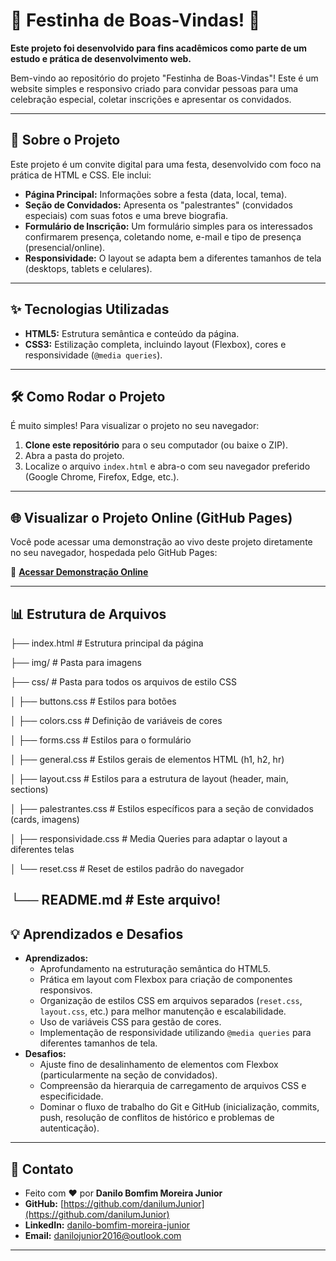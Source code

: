 # 🥳 Festinha de Boas-Vindas! 🥳

**Este projeto foi desenvolvido para fins acadêmicos como parte de um estudo e prática de desenvolvimento web.**

Bem-vindo ao repositório do projeto "Festinha de Boas-Vindas"! Este é um website simples e responsivo criado para convidar pessoas para uma celebração especial, coletar inscrições e apresentar os convidados.

---

## 🚀 Sobre o Projeto

Este projeto é um convite digital para uma festa, desenvolvido com foco na prática de HTML e CSS. Ele inclui:

* **Página Principal:** Informações sobre a festa (data, local, tema).
* **Seção de Convidados:** Apresenta os "palestrantes" (convidados especiais) com suas fotos e uma breve biografia.
* **Formulário de Inscrição:** Um formulário simples para os interessados confirmarem presença, coletando nome, e-mail e tipo de presença (presencial/online).
* **Responsividade:** O layout se adapta bem a diferentes tamanhos de tela (desktops, tablets e celulares).

---

## ✨ Tecnologias Utilizadas

* **HTML5:** Estrutura semântica e conteúdo da página.
* **CSS3:** Estilização completa, incluindo layout (Flexbox), cores e responsividade (`@media queries`).

---

## 🛠️ Como Rodar o Projeto

É muito simples! Para visualizar o projeto no seu navegador:

1.  **Clone este repositório** para o seu computador (ou baixe o ZIP).
2.  Abra a pasta do projeto.
3.  Localize o arquivo `index.html` e abra-o com seu navegador preferido (Google Chrome, Firefox, Edge, etc.).

---

## 🌐 Visualizar o Projeto Online (GitHub Pages)

Você pode acessar uma demonstração ao vivo deste projeto diretamente no seu navegador, hospedada pelo GitHub Pages:

🔗 **[Acessar Demonstração Online](https://danilumjunior.github.io/Formulario/)**

---

## 📊 Estrutura de Arquivos

├── index.html                  # Estrutura principal da página

├── img/                        # Pasta para imagens

├── css/                        # Pasta para todos os arquivos de estilo CSS

│   ├── buttons.css             # Estilos para botões

│   ├── colors.css              # Definição de variáveis de cores

│   ├── forms.css               # Estilos para o formulário

│   ├── general.css             # Estilos gerais de elementos HTML (h1, h2, hr)

│   ├── layout.css              # Estilos para a estrutura de layout (header, main, sections)

│   ├── palestrantes.css        # Estilos específicos para a seção de convidados (cards, imagens)

│   ├── responsividade.css      # Media Queries para adaptar o layout a diferentes telas

│   └── reset.css               # Reset de estilos padrão do navegador

└── README.md                   # Este arquivo!
---

## 💡 Aprendizados e Desafios

* **Aprendizados:**
    * Aprofundamento na estruturação semântica do HTML5.
    * Prática em layout com Flexbox para criação de componentes responsivos.
    * Organização de estilos CSS em arquivos separados (`reset.css`, `layout.css`, etc.) para melhor manutenção e escalabilidade.
    * Uso de variáveis CSS para gestão de cores.
    * Implementação de responsividade utilizando `@media queries` para diferentes tamanhos de tela.
* **Desafios:**
    * Ajuste fino de desalinhamento de elementos com Flexbox (particularmente na seção de convidados).
    * Compreensão da hierarquia de carregamento de arquivos CSS e especificidade.
    * Dominar o fluxo de trabalho do Git e GitHub (inicialização, commits, push, resolução de conflitos de histórico e problemas de autenticação).

---

## 🤝 Contato

* Feito com ❤️ por **Danilo Bomfim Moreira Junior**
* **GitHub:** [https://github.com/danilumJunior](https://github.com/danilumJunior)
* **LinkedIn:** [danilo-bomfim-moreira-junior](https://www.linkedin.com/in/danilo-bomfim-moreira-junior-b92b9b263/)
* **Email:** [danilojunior2016@outlook.com](mailto:danilojunior2016@outlook.com)

---
